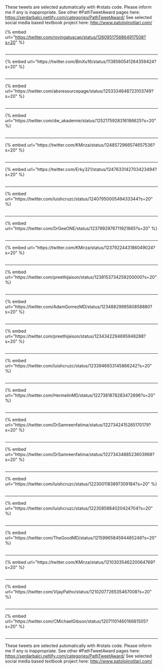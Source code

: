 

These tweets are selected automatically with #rstats code. Please inform me if any is inappropriate.
See other #PathTweetAward pages here: https://serdarbalci.netlify.com/categories/PathTweetAward/ 
See selected social media based textbook project here: http://www.patolojinotlari.com/

{% embed url="https://twitter.com/rovingatuscap/status/1260951756864917508?s=20" %}<br>
<br>
<hr>
{% embed url="https://twitter.com/BinXu16/status/1138560541264359424?s=20" %}<br>
<br>
<hr>
{% embed url="https://twitter.com/absresourcepage/status/1253334648723103749?s=20" %}<br>
<br>
<hr>
{% embed url="https://twitter.com/dw_akademie/status/1252175928316186625?s=20" %}<br>
<br>
<hr>
{% embed url="https://twitter.com/KMirza/status/1248572966574657536?s=20" %}<br>
<br>
<hr>
{% embed url="https://twitter.com/Erky321/status/1247633142703423494?s=20" %}<br>
<br>
<hr>
{% embed url="https://twitter.com/luishcruzc/status/1240795000549433344?s=20" %}<br>
<br>
<hr>
{% embed url="https://twitter.com/DrGeeONE/status/1237992976711921665?s=20" %}<br>
<br>
<hr>
{% embed url="https://twitter.com/KMirza/status/1237922443186049024?s=20" %}<br>
<br>
<hr>
{% embed url="https://twitter.com/preethijaison/status/1238153734259200000?s=20" %}<br>
<br>
<hr>
{% embed url="https://twitter.com/AdamGomezMD/status/1234882998580858880?s=20" %}<br>
<br>
<hr>
{% embed url="https://twitter.com/preethijaison/status/1234342294695948288?s=20" %}<br>
<br>
<hr>
{% embed url="https://twitter.com/luishcruzc/status/1233946933145866242?s=20" %}<br>
<br>
<hr>
{% embed url="https://twitter.com/HermelinMD/status/1227381878283472896?s=20" %}<br>
<br>
<hr>
{% embed url="https://twitter.com/DrSamreenfatima/status/1227342415285170179?s=20" %}<br>
<br>
<hr>
{% embed url="https://twitter.com/DrSamreenfatima/status/1227343488523603968?s=20" %}<br>
<br>
<hr>
{% embed url="https://twitter.com/luishcruzc/status/1223001183897309184?s=20" %}<br>
<br>
<hr>
{% embed url="https://twitter.com/luishcruzc/status/1223085884020424704?s=20" %}<br>
<br>
<hr>
{% embed url="https://twitter.com/TheGoodMD/status/1215996584594485248?s=20" %}<br>
<br>
<hr>
{% embed url="https://twitter.com/KMirza/status/1210303546220064769?s=20" %}<br>
<br>
<hr>
{% embed url="https://twitter.com/VijayPatho/status/1210207726535467008?s=20" %}<br>
<br>
<hr>
{% embed url="https://twitter.com/CMichaelGibson/status/1207110146016661505?s=20" %}<br>
<br>
<hr>


These tweets are selected automatically with #rstats code. Please inform me if any is inappropriate.
See other #PathTweetAward pages here: https://serdarbalci.netlify.com/categories/PathTweetAward/ 
See selected social media based textbook project here: http://www.patolojinotlari.com/

